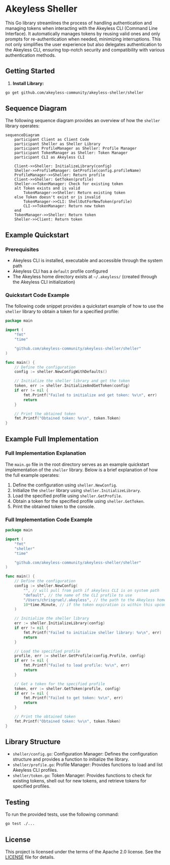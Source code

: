 # Akeyless Sheller

This Go library streamlines the process of handling authentication and managing tokens when interacting with the Akeyless CLI (Command Line Interface). It automatically manages tokens by reusing valid ones and only prompts for re-authentication when needed, minimizing interruptions. This not only simplifies the user experience but also delegates authentication to the Akeyless CLI, ensuring top-notch security and compatibility with various authentication methods.

## Getting Started

1. **Install Library:**

```bash
go get github.com/akeyless-community/akeyless-sheller/sheller
```

## Sequence Diagram

The following sequence diagram provides an overview of how the `sheller` library operates:

```mermaid
sequenceDiagram
    participant Client as Client Code
    participant Sheller as Sheller Library
    participant ProfileManager as Sheller: Profile Manager
    participant TokenManager as Sheller: Token Manager
    participant CLI as Akeyless CLI

    Client->>Sheller: InitializeLibrary(config)
    Sheller->>ProfileManager: GetProfile(config.profileName)
    ProfileManager->>Sheller: Return profile
    Client->>Sheller: GetToken(profile)
    Sheller->>TokenManager: Check for existing token
    alt Token exists and is valid
        TokenManager->>Sheller: Return existing token
    else Token doesn't exist or is invalid
        TokenManager->>CLI: ShellOutForNewToken(profile)
        CLI->>TokenManager: Return new token
    end
    TokenManager->>Sheller: Return token
    Sheller->>Client: Return token
```

## Example Quickstart

### Prerequisites

- Akeyless CLI is installed, executable and accessible through the system path
- Akeyless CLI has a `default` profile configured
- The Akeyless home directory exists at `~/.akeyless/` (created through the Akeyless CLI initialization)

### Quickstart Code Example

The following code snippet provides a quickstart example of how to use the `sheller` library to obtain a token for a specified profile:

```go
package main

import (
    "fmt"
    "time"

    "github.com/akeyless-community/akeyless-sheller/sheller"
)

func main() {
    // Define the configuration
    config := sheller.NewConfigWithDefaults()

    // Initialize the sheller library and get the token
    token, err := sheller.InitializeAndGetToken(config)
    if err != nil {
        fmt.Printf("Failed to initialize and get token: %v\n", err)
        return
    }

    // Print the obtained token
    fmt.Printf("Obtained token: %v\n", token.Token)
}

```

## Example Full Implementation

### Full Implementation Explanation

The `main.go` file in the root directory serves as an example quickstart implementation of the `sheller` library. Below is a brief explanation of how the full example operates:

1. Define the configuration using `sheller.NewConfig`.
2. Initialize the `sheller` library using `sheller.InitializeLibrary`.
3. Load the specified profile using `sheller.GetProfile`.
4. Obtain a token for the specified profile using `sheller.GetToken`.
5. Print the obtained token to the console.

### Full Implementation Code Example

```go
package main

import (
    "fmt"
    "sheller"
    "time"

    "github.com/akeyless-community/akeyless-sheller/sheller"
)

func main() {
    // Define the configuration
    config := sheller.NewConfig(
        "", // will pull from path if akeyless CLI is on system path
        "default", // the name of the CLI profile to use
        "/Users/chrisgruel/.akeyless", // the path to the Akeyless home directory usually located at ~/.akeyless
        10*time.Minute, // if the token expiration is within this upcoming interval, a new token will be obtained
    )

    // Initialize the sheller library
    err := sheller.InitializeLibrary(config)
    if err != nil {
        fmt.Printf("Failed to initialize sheller library: %v\n", err)
        return
    }

    // Load the specified profile
    profile, err := sheller.GetProfile(config.Profile, config)
    if err != nil {
        fmt.Printf("Failed to load profile: %v\n", err)
        return
    }

    // Get a token for the specified profile
    token, err := sheller.GetToken(profile, config)
    if err != nil {
        fmt.Printf("Failed to get token: %v\n", err)
        return
    }

    // Print the obtained token
    fmt.Printf("Obtained token: %v\n", token.Token)
}
```

## Library Structure

- `sheller/config.go`: Configuration Manager: Defines the configuration structure and provides a function to initialize the library.
- `sheller/profile.go`: Profile Manager: Provides functions to load and list Akeyless CLI profiles.
- `sheller/token.go`: Token Manager: Provides functions to check for existing tokens, shell out for new tokens, and retrieve tokens for specified profiles.

## Testing

To run the provided tests, use the following command:

```bash
go test ./...
```

## License

This project is licensed under the terms of the Apache 2.0 license. See the [LICENSE](LICENSE) file for details.
